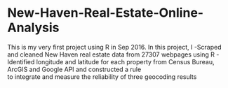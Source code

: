 # New-Haven-Real-Estate-Online-Analysis
This is my very first project using R in Sep 2016.
In this project, I
	-Scraped and cleaned New Haven real estate data from 27307 webpages using R
	-Identified longitude and latitude for each property from Census Bureau, ArcGIS and Google API and constructed a rule <br>to integrate and measure the reliability of three geocoding results

